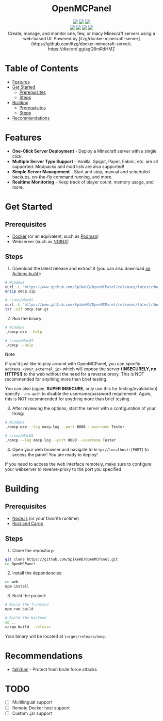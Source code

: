 <div align="center">
  <h1>OpenMCPanel</h1>
</div>

<div align="center">
 <img src="https://img.shields.io/github/actions/workflow/status/SpikeHD/OpenMCPanel/build.yml" />
 <img src="https://img.shields.io/github/package-json/v/SpikeHD/OpenMCPanel" />
 <img src="https://img.shields.io/github/repo-size/SpikeHD/OpenMCPanel" />
</div>
<div align="center">
 <img src="https://img.shields.io/github/commit-activity/m/SpikeHD/OpenMCPanel" />
 <img src="https://img.shields.io/github/release-date/SpikeHD/OpenMCPanel" />
 <img src="https://img.shields.io/github/stars/SpikeHD/OpenMCPanel" />
 <img src="https://img.shields.io/github/downloads/SpikeHD/OpenMCPanel/total" />
</div>

<div align="center">
  Create, manage, and monitor one, few, or many Minecraft servers using a web-based UI. Powered by [itzg/docker-minecraft-server](https://github.com/itzg/docker-minecraft-server).
  <br />
  https://discord.gg/agQ9mRdHMZ
</div>

# Table of Contents

- [Features](#features)
- [Get Started](#get-started)
  - [Prerequisites](#prerequisites)
  - [Steps](#steps)
- [Building](#building)
  - [Prerequisites](#prerequisites-1)
  - [Steps](#steps-1)
- [Recommendations](#recommendations)

# Features

* **One-Click Server Deployment** - Deploy a Minecraft server with a single click.
* **Multiple Server Type Support** - Vanilla, Spigot, Paper, Fabric, etc. are all supported. Modpacks and mod lists are also supported!
* **Simple Server Management** - Start and stop, manual and scheduled backups, on-the-fly command running, and more.
* **Realtime Monitoring** - Keep track of player count, memory usage, and more.

# Get Started

## Prerequisites

* [Docker](https://docs.docker.com/get-docker/) (or an equivalent, such as [Podman](https://podman.io/))
* Webserver (such as [NGINX](https://www.nginx.com/))

## Steps

1. Download the latest release and extract it (you can also download [an Actions build](https://www.github.com/SpikeHD/OpenMCPanel/actions/workflows/build.yml)):
```bash
# Windows
curl -L "https://www.github.com/SpikeHD/OpenMCPanel/releases/latest/download/omcp_win64.zip" -o omcp.zip
unzip omcp.zip

# Linux/MacOS
curl -L "https://www.github.com/SpikeHD/OpenMCPanel/releases/latest/download/omcp_linux64.tar.gz" -o omcp.tar.gz
tar -xzf omcp.tar.gz
```

2. Run the binary:
```bash
# Windows
./omcp.exe --help

# Linux/MacOS
./omcp --help
```

> [!NOTE]
> If you'd just like to play around with OpenMCPanel, you can specfiy `--address <your_external_ip>` which will expose the server
> **(INSECURELY, no HTTPS!)** to the web without the need for a reverse proxy. This is NOT recommended for anything more than brief testing.
>
> You can also (again, **SUPER INSECURE**, only use this for testing/evalutation) specify `--no-auth` to disable the username/password requirement.
> Again, this is NOT recommended for anything more than brief testing.

3. After reviewing the options, start the server with a configuration of your liking:
```bash
# Windows
./omcp.exe --log omcp.log --port 8080 --username Tester

# Linux/MacOS
./omcp --log omcp.log --port 8080 --username Tester
```

4. Open your web browser and navigate to `http://localhost:[PORT]` to access the panel! You are ready to deploy!

If you need to access the web interface remotely, make sure to configure your webserver to reverse-proxy to the port you specified

# Building

## Prerequisites

* [Node.js](https://nodejs.org/en/download/) (or your favorite runtime)
* [Rust and Cargo](https://www.rust-lang.org/tools/install)

## Steps

1. Clone the repository:
```bash
git clone https://github.com/SpikeHD/OpenMCPanel.git
cd OpenMCPanel
```

2. Install the dependencies:
```bash
cd web
npm install
```

3. Build the project:
```bash
# Build the frontend
npm run build

# Build the backend
cd ..
cargo build --release
```

Your binary will be located at `target/release/omcp`.

# Recommendations

* [fail2ban](https://github.com/fail2ban/fail2ban) - Protect from brute force attacks

# TODO

* [ ] Multilingual support
* [ ] Remote Docker host support
* [ ] Custom .jar support
